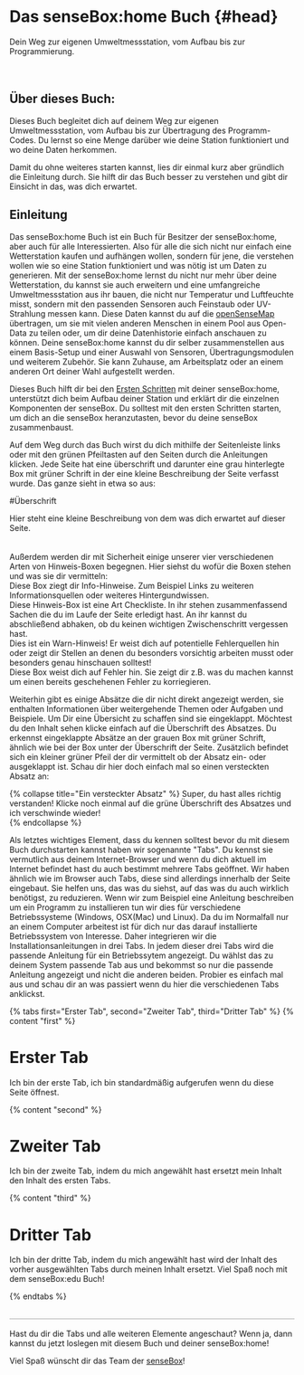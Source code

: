 # Das senseBox:home Buch {#head}
<div class="description">Dein Weg zur eigenen Umweltmessstation, vom Aufbau bis zur Programmierung.</div>

<div class="line">
    <br>
    <br>
</div>



## Über dieses Buch:

Dieses Buch begleitet dich auf deinem Weg zur eigenen Umweltmessstation, vom Aufbau bis zur Übertragung des Programm-Codes. Du lernst so eine Menge darüber wie deine Station funktioniert und wo deine Daten herkommen.

Damit du ohne weiteres starten kannst, lies dir einmal kurz aber gründlich die Einleitung durch. Sie hilft dir das Buch besser zu verstehen und gibt dir Einsicht in das, was dich erwartet.

## Einleitung
Das senseBox:home Buch ist ein Buch für Besitzer der senseBox:home, aber auch für alle Interessierten. Also für alle die sich nicht nur einfach eine Wetterstation kaufen und aufhängen wollen, sondern für jene, die verstehen wollen wie so eine Station funktioniert und was nötig ist um Daten zu generieren. Mit der senseBox:home lernst du nicht nur mehr über deine Wetterstation, du kannst sie auch erweitern und eine umfangreiche Umweltmessstation aus ihr bauen, die nicht nur Temperatur und Luftfeuchte misst, sondern mit den passenden Sensoren auch Feinstaub oder UV-Strahlung messen kann. Diese Daten kannst du auf die [openSenseMap](https://opensensemap.org/) übertragen, um sie mit vielen anderen Menschen in einem Pool aus Open-Data zu teilen oder, um dir deine Datenhistorie einfach anschauen zu können. Deine senseBox:home kannst du dir selber zusammenstellen aus einem Basis-Setup und einer Auswahl von Sensoren, Übertragungsmodulen und weiterem Zubehör. Sie kann Zuhause, am Arbeitsplatz oder an einem anderen Ort deiner Wahl aufgestellt werden.

Dieses Buch hilft dir bei den [Ersten Schritten](erste-schritte/software-installation.md) mit deiner senseBox:home, unterstützt dich beim Aufbau deiner Station und erklärt dir die einzelnen Komponenten der senseBox. Du solltest mit den ersten Schritten starten, um dich an die senseBox heranzutasten, bevor du deine senseBox zusammenbaust.

Auf dem Weg durch das Buch wirst du dich mithilfe der Seitenleiste links oder mit den grünen Pfeiltasten auf den Seiten durch die Anleitungen klicken.
Jede Seite hat eine überschrift und darunter eine grau hinterlegte Box mit grüner Schrift in der eine kleine Beschreibung der Seite verfasst wurde. Das ganze sieht in etwa so aus:

#Überschrift
<div class="description">
Hier steht eine kleine Beschreibung von dem was dich erwartet auf dieser Seite.
</div>
<div class="line">
    <br>
</div>
<br>
Außerdem werden dir mit Sicherheit einige unserer vier verschiedenen Arten von Hinweis-Boxen begegnen. Hier siehst du wofür die Boxen stehen und was sie dir vermitteln:

<div class="box_info">
    <i class="fa fa-info fa-fw" aria-hidden="true" style="color: #42acf3;"></i>
    Diese Box ziegt dir Info-Hinweise. Zum Beispiel Links zu weiteren Informationsquellen oder weiteres Hintergundwissen.</div>

<div class="box_success">
    <i class="fa fa-check fa-fw" aria-hidden="true" style="color: #50af51;"></i>
   Diese Hinweis-Box ist eine Art Checkliste. In ihr stehen zusammenfassend Sachen die du im Laufe der Seite erledigt hast. An ihr kannst du abschließend abhaken, ob du keinen wichtigen Zwischenschritt vergessen hast. 
</div>

<div class="box_warning">
    <i class="fa fa-exclamation-circle fa-fw" aria-hidden="true" style="color: #f0ad4e"></i>
    Dies ist ein Warn-Hinweis! Er weist dich auf potentielle Fehlerquellen hin oder zeigt dir Stellen an denen du besonders vorsichtig arbeiten musst oder besonders genau hinschauen solltest!
</div>

<div class="box_error">
    <i class="fa fa-exclamation-triangle fa-fw" aria-hidden="true" style="color: #d9534f"></i>
    Diese Box weist dich auf Fehler hin. Sie zeigt dir z.B. was du machen kannst um einen bereits geschehenen Fehler zu korriegieren. 
</div>

Weiterhin gibt es einige Absätze die dir nicht direkt angezeigt werden, sie enthalten Informationen über weitergehende Themen oder Aufgaben und Beispiele. Um Dir eine Übersicht zu schaffen sind sie eingeklappt. Möchtest du den Inhalt sehen klicke einfach auf die Überschrift des Absatzes. Du erkennst eingeklappte Absätze an der grauen Box mit grüner Schrift, ähnlich wie bei der Box unter der Überschrift der Seite. Zusätzlich befindet sich ein kleiner grüner Pfeil der dir vermittelt ob der Absatz ein- oder ausgeklappt ist. Schau dir hier doch einfach mal so einen versteckten Absatz an:

{% collapse title="Ein versteckter Absatz" %}
 Super, du hast alles richtig verstanden! Klicke noch einmal auf die grüne Überschrift des Absatzes und ich verschwinde wieder!   
{% endcollapse %}

Als letztes wichtiges Element, dass du kennen solltest bevor du mit diesem Buch durchstarten kannst haben wir sogenannte "Tabs". Du kennst sie vermutlich aus deinem Internet-Browser und wenn du dich aktuell im Internet befindet hast du auch bestimmt mehrere Tabs geöffnet. Wir haben ähnlich wie im Browser auch Tabs, diese sind allerdings innerhalb der Seite eingebaut. Sie helfen uns, das was du siehst, auf das was du auch wirklich benötigst, zu reduzieren. Wenn wir zum Beispiel eine Anleitung beschreiben um ein Programm zu installieren tun wir dies für verschiedene Betriebssysteme (Windows, OSX(Mac) und Linux). Da du im Normalfall nur an einem Computer arbeitest ist für dich nur das darauf installierte Betriebssystem von Interesse. Daher integrieren wir die Installationsanleitungen in drei Tabs. In jedem dieser drei Tabs wird die passende Anleitung für ein Betriebssytem angezeigt. Du wählst das zu deinem System passende Tab aus und bekommst so nur die passende Anleitung angezeigt und nicht die anderen beiden. Probier es einfach mal aus und schau dir an was passiert wenn du hier die verschiedenen Tabs anklickst.

{% tabs first="Erster Tab", second="Zweiter Tab", third="Dritter Tab" %}
{% content "first" %}
# Erster Tab
Ich bin der erste Tab, ich bin standardmäßig aufgerufen wenn du diese Seite öffnest. 

{% content "second" %}
# Zweiter Tab
Ich bin der zweite Tab, indem du mich angewählt hast ersetzt mein Inhalt den Inhalt des ersten Tabs.

{% content "third" %}
# Dritter Tab
Ich bin der dritte Tab, indem du mich angewählt hast wird der Inhalt des vorher ausgewählten Tabs durch meinen Inhalt ersetzt. Viel Spaß noch mit dem senseBox:edu Buch!

{% endtabs %}
<div class="line" style="border-bottom: solid 1px #a6a6a6!important;">
    <br>
</div>
<br>
Hast du dir die Tabs und alle weiteren Elemente angeschaut? 
Wenn ja, dann kannst du jetzt loslegen mit diesem Buch und deiner senseBox:home!

Viel Spaß wünscht dir das Team der [senseBox](https://sensebox.de/)! 
